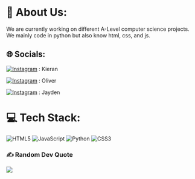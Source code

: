 # 💫 About Us:
We are currently working on different A-Level computer science projects.<br>We mainly code in python but also know html, css, and js.<br>


## 🌐 Socials:
[![Instagram](https://img.shields.io/badge/Instagram-%23E4405F.svg?logo=Instagram&logoColor=white)](https://instagram.com/kieranwarren8) : Kieran

[![Instagram](https://img.shields.io/badge/Instagram-%23E4405F.svg?logo=Instagram&logoColor=white)](https://instagram.com/oliver__jac) : Oliver

[![Instagram](https://img.shields.io/badge/Instagram-%23E4405F.svg?logo=Instagram&logoColor=white)](https://instagram.com/mantonn.08) : Jayden
# 💻 Tech Stack:
![HTML5](https://img.shields.io/badge/html5-%23E34F26.svg?style=for-the-badge&logo=html5&logoColor=white) ![JavaScript](https://img.shields.io/badge/javascript-%23323330.svg?style=for-the-badge&logo=javascript&logoColor=%23F7DF1E) ![Python](https://img.shields.io/badge/python-3670A0?style=for-the-badge&logo=python&logoColor=ffdd54) ![CSS3](https://img.shields.io/badge/css3-%231572B6.svg?style=for-the-badge&logo=css3&logoColor=white)

### ✍️ Random Dev Quote
![](https://quotes-github-readme.vercel.app/api?type=vetical&theme=radical)


<!-- Proudly created with GPRM ( https://gprm.itsvg.in ) -->
